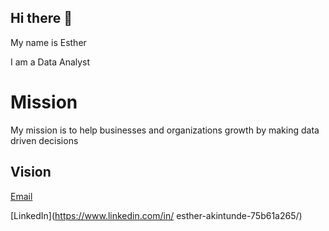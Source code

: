 ## Hi there 👋

 My name is Esther

I am a Data Analyst

# Mission


My mission is to help businesses and organizations growth by making data driven decisions

## Vision


[Email](mailto:ogunladeesther143@gmail.com)

[LinkedIn](https://www.linkedin.com/in/
esther-akintunde-75b61a265/)


<!--
**Esther-git87/Esther-git87** is a ✨ _special_ ✨ repository because its `README.md` (this file) appears on your GitHub profile.

Here are some ideas to get you started:

- 🔭 I’m currently working on ...
- 🌱 I’m currently learning ...
- 👯 I’m looking to collaborate on ...
- 🤔 I’m looking for help with ...
- 💬 Ask me about ...
- 📫 How to reach me: ...
- 😄 Pronouns: ...
- ⚡ Fun fact: ...
-->



